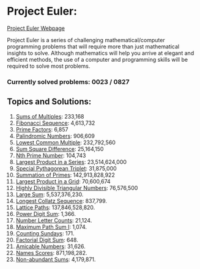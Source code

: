 # Project Euler:

[Project Euler Webpage](https://https://projecteuler.net/)

Project Euler is a series of challenging mathematical/computer programming problems that will require more than just mathematical insights to solve. Although mathematics will help you arrive at elegant and efficient methods, the use of a computer and programming skills will be required to solve most problems.

### Currently solved problems: 0023 / 0827

## Topics and Solutions:

1. [Sums of Multiples](https://projecteuler.net/problem=1): 233,168
2. [Fibonacci Sequence](https://projecteuler.net/problem=2): 4,613,732
3. [Prime Factors](https://projecteuler.net/problem=3): 6,857
4. [Palindromic Numbers](https://projecteuler.net/problem=4): 906,609
5. [Lowest Common Multiple](https://projecteuler.net/problem=5): 232,792,560
6. [Sum Square Difference](https://projecteuler.net/problem=6): 25,164,150
7. [Nth Prime Number](https://projecteuler.net/problem=7): 104,743
8. [Largest Product in a Series](https://projecteuler.net/problem=8): 23,514,624,000
9. [Special Pythagorean Triplet](https://projecteuler.net/problem=9): 31,875,000
10. [Summation of Primes](https://projecteuler.net/problem=10): 142,913,828,922
11. [Largest Product in a Grid](https://projecteuler.net/problem=11): 70,600,674
12. [Highly Divisible Triangular Numbers](https://projecteuler.net/problem=12): 76,576,500
13. [Large Sum](https://projecteuler.net/problem=13): 5,537,376,230.
14. [Longest Collatz Sequence](https://projecteuler.net/problem=14): 837,799.
15. [Lattice Paths](https://projecteuler.net/problem=15): 137,846,528,820.
16. [Power Digit Sum](https://projecteuler.net/problem=16): 1,366.
17. [Number Letter Counts](https://projecteuler.net/problem=17): 21,124.
18. [Maximum Path Sum I](https://projecteuler.net/problem=18): 1,074.
19. [Counting Sundays](https://projecteuler.net/problem=19): 171.
20. [Factorial Digit Sum](https://projecteuler.net/problem=20): 648.
21. [Amicable Numbers](https://projecteuler.net/problem=21): 31,626.
22. [Names Scores](https://projecteuler.net/problem=22): 871,198,282.
23. [Non-abundant Sums](https://projecteuler.net/problem=23): 4,179,871.
